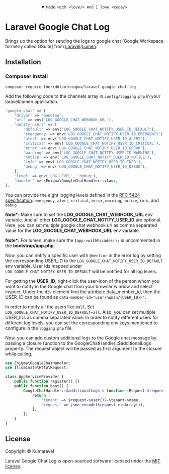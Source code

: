 <p align="center"><code>&hearts; Made with &lt;love/&gt; And I love &lt;code/&gt;</code></p>

# Laravel Google Chat Log

Brings up the option for sending the logs to google chat [Google Workspace formerly called GSuite] from [Laravel](https://laravel.com)/[Lumen](https://lumen.laravel.com).

## Installation
### Composer install
```shell
composer require theriddleofenigma/laravel-google-chat-log
```

Add the following code to the channels array in `config/logging.php` in your laravel/lumen application.
```php
'google-chat' => [
    'driver' => 'monolog',
    'url' => env('LOG_GOOGLE_CHAT_WEBHOOK_URL'),
    'notify_users' => [
        'default' => env('LOG_GOOGLE_CHAT_NOTIFY_USER_ID_DEFAULT'),
        'emergency' => env('LOG_GOOGLE_CHAT_NOTIFY_USER_ID_EMERGENCY'),
        'alert' => env('LOG_GOOGLE_CHAT_NOTIFY_USER_ID_ALERT'),
        'critical' => env('LOG_GOOGLE_CHAT_NOTIFY_USER_ID_CRITICAL'),
        'error' => env('LOG_GOOGLE_CHAT_NOTIFY_USER_ID_ERROR'),
        'warning' => env('LOG_GOOGLE_CHAT_NOTIFY_USER_ID_WARNING'),
        'notice' => env('LOG_GOOGLE_CHAT_NOTIFY_USER_ID_NOTICE'),
        'info' => env('LOG_GOOGLE_CHAT_NOTIFY_USER_ID_INFO'),
        'debug' => env('LOG_GOOGLE_CHAT_NOTIFY_USER_ID_DEBUG'),
    ],
    'level' => env('LOG_LEVEL', 'debug'),
    'handler' => \Enigma\GoogleChatHandler::class,
],
```

You can provide the eight logging levels defined in the [RFC 5424 specification](https://tools.ietf.org/html/rfc5424): `emergency`, `alert`, `critical`, `error`, `warning`, `notice`, `info`, and `debug`

<b>Note*:</b> Make sure to set the <b>LOG_GOOGLE_CHAT_WEBHOOK_URL</b> env variable.
And all other <b>LOG_GOOGLE_CHAT_NOTIFY_USER_ID</b> are optional.
Here, you can set multiple google chat webhook url as comma separated value for the <b>LOG_GOOGLE_CHAT_WEBHOOK_URL</b> env variable.

<b>Note*:</b> For lumen, make sure the `$app->withFacades();` is uncommented in the <b>bootstrap/app.php</b>.

Now, you can notify a specific user with `@mention` in the error log by setting the corresponding USER_ID to the `LOG_GOOGLE_CHAT_NOTIFY_USER_ID_DEFAULT` env variable. User Ids mapped under `LOG_GOOGLE_CHAT_NOTIFY_USER_ID_DEFAULT` will be notified for all log levels.  

For getting the <b>USER_ID</b>, right-click the user-icon of the person whom you want to notify in the Google chat from your browser window and select inspect. Under the `div` element find the attribute data_member_id, then the USER_ID can be found as `data-member-id="user/human/{USER_ID}>"`.

In order to notify all the users like `@all`, Set ```LOG_GOOGLE_CHAT_NOTIFY_USER_ID_DEFAULT=all```. Also, you can set multiple USER_IDs as comma separated value.
In order to notify different users for different log levels, you can set the corresponding env keys mentioned to configure in the `logging.php` file.

Now, you can add custom additional logs to the Google chat message by passing a closure function to the GoogleChatHandler::$additionalLogs property. The request object will be passed as first argument to the closure while calling.
```php
use Enigma\GoogleChatHandler;
use Illuminate\Http\Request;

class AppServiceProvider {
    public function register() {}
    public function boot() {
        GoogleChatHandler::$additionalLogs = function (Request $request) {
            return [
                'tenant' => $request->user()?->tenant->name,
                'request' => json_encode($request->toArray()),
            ];
        };
    }
}
```

## License

Copyright © Kumaravel

Laravel Google Chat Log is open-sourced software licensed under the [MIT license](LICENSE).
